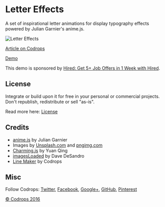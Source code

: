 # Letter Effects

A set of inspirational letter animations for display typography effects powered by Julian Garnier's anime.js.

![Letter Effects](http://tympanus.net/codrops/wp-content/uploads/2016/10/LetterEffects_800x600.jpg)

[Article on Codrops](http://tympanus.net/codrops/?p=28372)

[Demo](http://tympanus.net/Development/LetterEffects/)

This demo is sponsored by [Hired: Get 5+ Job Offers in 1 Week with Hired](https://goo.gl/E3OUW6).

## License

Integrate or build upon it for free in your personal or commercial projects. Don't republish, redistribute or sell "as-is". 

Read more here: [License](http://tympanus.net/codrops/licensing/)

## Credits

*   [anime.js](http://anime-js.com/) by Julian Garnier
*   Images by [Unsplash.com](http://unsplash.com) and [pngimg.com](http://pngimg.com/)
*   [Charming.js](https://github.com/yuanqing/charming) by Yuan Qing
*   [imagesLoaded](http://imagesloaded.desandro.com/) by Dave DeSandro
*   [Line Maker](http://tympanus.net/codrops/2016/10/12/animated-decorative-lines/) by Codrops

## Misc

Follow Codrops: [Twitter](http://www.twitter.com/codrops), [Facebook](http://www.facebook.com/pages/Codrops/159107397912), [Google+](https://plus.google.com/101095823814290637419), [GitHub](https://github.com/codrops), [Pinterest](http://www.pinterest.com/codrops/)

[© Codrops 2016](http://www.codrops.com)





